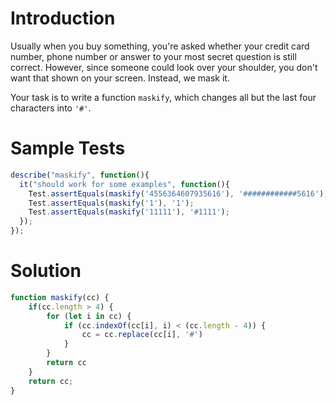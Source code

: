 # **Introduction**

Usually when you buy something, you're asked whether your credit card number, phone number or answer to your most secret question is still correct. However, since someone could look over your shoulder, you don't want that shown on your screen. Instead, we mask it.

Your task is to write a function ``maskify``, which changes all but the last four characters into ``'#'``.

# **Sample Tests**

```js
describe("maskify", function(){
  it("should work for some examples", function(){
    Test.assertEquals(maskify('4556364607935616'), '############5616');
    Test.assertEquals(maskify('1'), '1');
    Test.assertEquals(maskify('11111'), '#1111');
  });
});
```

# **Solution**

```js
function maskify(cc) {
    if(cc.length > 4) {
        for (let i in cc) {
            if (cc.indexOf(cc[i], i) < (cc.length - 4)) {
                cc = cc.replace(cc[i], '#')
            }
        }
        return cc
    }
    return cc;
}
```